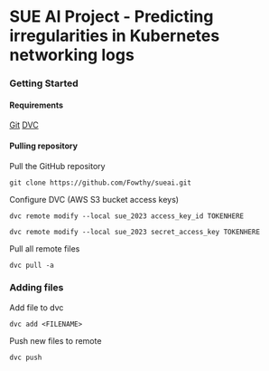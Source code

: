 # SUE AI Project - Predicting irregularities in Kubernetes networking logs

### Getting Started
#### Requirements
[Git](https://git-scm.com/downloads)
[DVC](https://dvc.org/)

#### Pulling repository
Pull the GitHub repository
```
git clone https://github.com/Fowthy/sueai.git
```

Configure DVC (AWS S3 bucket access keys)
```
dvc remote modify --local sue_2023 access_key_id TOKENHERE
```
```
dvc remote modify --local sue_2023 secret_access_key TOKENHERE
```

Pull all remote files
```
dvc pull -a
```

### Adding files
Add file to dvc
```
dvc add <FILENAME>
```

Push new files to remote
```
dvc push
```